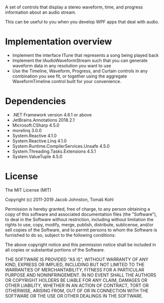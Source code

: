 ﻿A set of controls that display a stereo waveform, time, and progress information about an audio stream.

This can be useful to you when you develop WPF apps that deal with audio.

# Implementation overview
* Implement the interface ITune that represents a song being played back
* Implement the IAudioWaveformStream such that you can generate waveform data in any resolution you want to use
* Use the Timeline, Waveform, Progress, and Curtain controls in any combination you see fit, or together using the aggregate
WaveformTimeline control built for your convenience.

# Dependencies
* .NET Framework version 4.6.1 or above
* JetBrains.Annotations 2018.2.1
* Microsoft.CSharp 4.5.0
* morelinq 3.0.0
* System.Reactive 4.1.0
* System.Reactive.Linq 4.1.0
* System.Runtime.CompilerServices.Unsafe 4.5.0
* System.Threading.Tasks.Extensions 4.5.1
* System.ValueTuple 4.5.0

# License
The MIT License (MIT)

Copyright (c) 2011-2019 Jacob Johnston, Tomáš Kohl

Permission is hereby granted, free of charge, to any person obtaining a copy
of this software and associated documentation files (the "Software"), to deal
in the Software without restriction, including without limitation the rights
to use, copy, modify, merge, publish, distribute, sublicense, and/or sell
copies of the Software, and to permit persons to whom the Software is
furnished to do so, subject to the following conditions:

The above copyright notice and this permission notice shall be included in all
copies or substantial portions of the Software.

THE SOFTWARE IS PROVIDED "AS IS", WITHOUT WARRANTY OF ANY KIND, EXPRESS OR
IMPLIED, INCLUDING BUT NOT LIMITED TO THE WARRANTIES OF MERCHANTABILITY,
FITNESS FOR A PARTICULAR PURPOSE AND NONINFRINGEMENT. IN NO EVENT SHALL THE
AUTHORS OR COPYRIGHT HOLDERS BE LIABLE FOR ANY CLAIM, DAMAGES OR OTHER
LIABILITY, WHETHER IN AN ACTION OF CONTRACT, TORT OR OTHERWISE, ARISING FROM,
OUT OF OR IN CONNECTION WITH THE SOFTWARE OR THE USE OR OTHER DEALINGS IN THE
SOFTWARE.